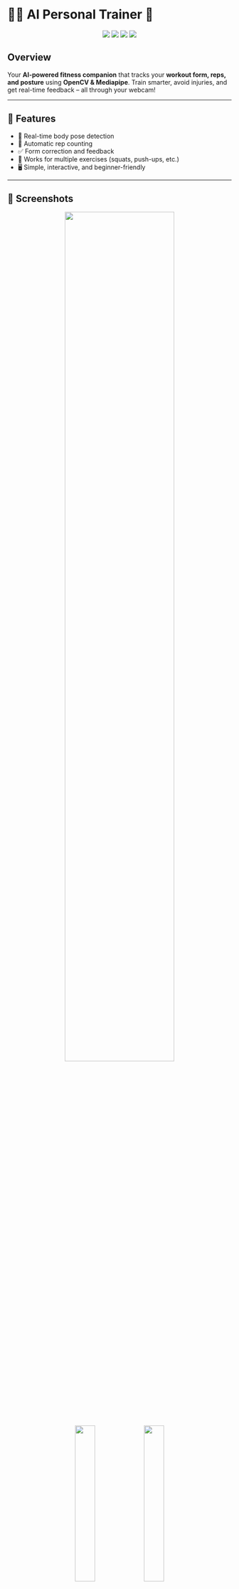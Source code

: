 # 🏋️‍♂️ AI Personal Trainer 🤖  

<p align="center">
<img src="https://img.shields.io/badge/Python-3.10-blue?style=for-the-badge&logo=python" />
<img src="https://img.shields.io/badge/OpenCV-4.x-green?style=for-the-badge&logo=opencv" />
<img src="https://img.shields.io/badge/MediaPipe-Computer%20Vision-orange?style=for-the-badge&logo=mediapipe" />
<img src="https://img.shields.io/badge/DeepLearning-TensorFlow%20/PyTorch-red?style=for-the-badge&logo=tensorflow" /> 
</p>

## Overview
Your **AI-powered fitness companion** that tracks your **workout form, reps, and posture** using **OpenCV & Mediapipe**. Train smarter, avoid injuries, and get real-time feedback – all through your webcam!  

---

## 🚀 Features  
- 🎥 Real-time body pose detection  
- 🔢 Automatic rep counting  
- ✅ Form correction and feedback  
- 🏃 Works for multiple exercises (squats, push-ups, etc.)  
- 🖥️ Simple, interactive, and beginner-friendly  

---

## 📸 Screenshots  
<p align="center">
  <img src="https://github.com/user-attachments/assets/8f7a1eaf-b9bd-419e-a9a3-5c550b24a6a6" width="70%" />
  <img src ="https://github.com/user-attachments/assets/36725458-43fd-4948-8831-af97ba51a4e9" width="30%" />
  <img src="https://github.com/user-attachments/assets/d79d15f1-1c26-4b8c-9b5a-7e9cb113af94" width="30%" />
  <img src="https://github.com/user-attachments/assets/37361b2c-b233-4fe2-be84-e240bae6a3ec" width="70%" />
</p>  

---

## 🎬 Demo Videos  

  <p align="center">
    <video src="https://github.com/user-attachments/assets/b5a997fc-4f9e-446c-b36b-81d75637dc9d"width="70%" controls></video>
  </p>

## 🛠️ Tech Stack  
- Python 🐍  
- OpenCV 👁️  
- Mediapipe ✋  
- Numpy 🔢  

---

## 🤝 Contributing  
Pull requests are welcome! Feel free to open an issue if you’d like to add more exercises.  

---

## ⭐ Support  
If you find this project useful, consider giving it a ⭐ to support the repo!  
